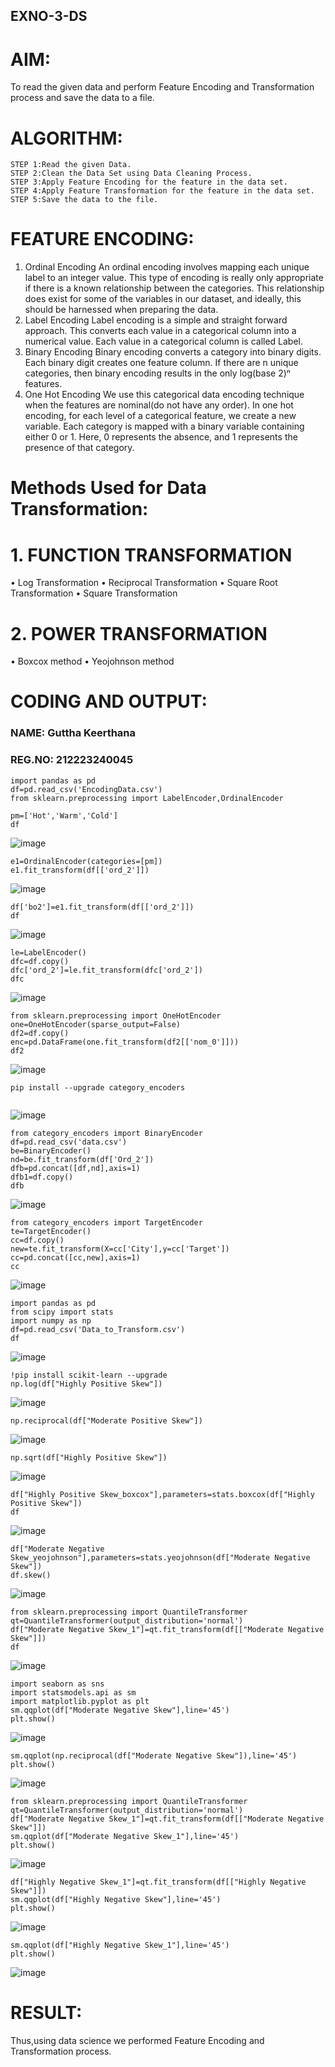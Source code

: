 ## EXNO-3-DS

# AIM:
To read the given data and perform Feature Encoding and Transformation process and save the data to a file.

# ALGORITHM:
```
STEP 1:Read the given Data.
STEP 2:Clean the Data Set using Data Cleaning Process.
STEP 3:Apply Feature Encoding for the feature in the data set.
STEP 4:Apply Feature Transformation for the feature in the data set.
STEP 5:Save the data to the file.
```

# FEATURE ENCODING:

1. Ordinal Encoding
An ordinal encoding involves mapping each unique label to an integer value. This type of encoding is really only appropriate if there is a known relationship between the categories. This relationship does exist for some of the variables in our dataset, and ideally, this should be harnessed when preparing the data.
2. Label Encoding
Label encoding is a simple and straight forward approach. This converts each value in a categorical column into a numerical value. Each value in a categorical column is called Label.
3. Binary Encoding
Binary encoding converts a category into binary digits. Each binary digit creates one feature column. If there are n unique categories, then binary encoding results in the only log(base 2)ⁿ features.
4. One Hot Encoding
We use this categorical data encoding technique when the features are nominal(do not have any order). In one hot encoding, for each level of a categorical feature, we create a new variable. Each category is mapped with a binary variable containing either 0 or 1. Here, 0 represents the absence, and 1 represents the presence of that category.

# Methods Used for Data Transformation:
  # 1. FUNCTION TRANSFORMATION
• Log Transformation
• Reciprocal Transformation
• Square Root Transformation
• Square Transformation
  # 2. POWER TRANSFORMATION
• Boxcox method
• Yeojohnson method

# CODING AND OUTPUT:
### NAME: Guttha Keerthana
### REG.NO: 212223240045
```P
import pandas as pd
df=pd.read_csv('EncodingData.csv')
from sklearn.preprocessing import LabelEncoder,OrdinalEncoder
```
```P
pm=['Hot','Warm','Cold']
df
```
![image](https://github.com/user-attachments/assets/8fbd48c2-99c5-4bd8-873e-bfcef7c160de)

```P
e1=OrdinalEncoder(categories=[pm])
e1.fit_transform(df[['ord_2']])

```
![image](https://github.com/user-attachments/assets/ffc1f321-f178-4e98-b2d4-d7f54ce40e5c)

```P
df['bo2']=e1.fit_transform(df[['ord_2']])
df

```
![image](https://github.com/user-attachments/assets/0cb87853-f1a3-44c3-a63e-63f4f0b93716)

```P
le=LabelEncoder()
dfc=df.copy()
dfc['ord_2']=le.fit_transform(dfc['ord_2'])
dfc
```
![image](https://github.com/user-attachments/assets/d43a6e61-760a-4c0e-9f4f-5f04469ce415)

```P
from sklearn.preprocessing import OneHotEncoder
one=OneHotEncoder(sparse_output=False)
df2=df.copy()
enc=pd.DataFrame(one.fit_transform(df2[['nom_0']]))
df2
```
![image](https://github.com/user-attachments/assets/e7018135-8974-4fc0-a6bd-b9f156e2530e)

```P
pip install --upgrade category_encoders


```
![image](https://github.com/user-attachments/assets/ca342f14-a85e-4a3e-acd9-08378ef3f80e)

```P
from category_encoders import BinaryEncoder
df=pd.read_csv('data.csv')
be=BinaryEncoder()
nd=be.fit_transform(df['Ord_2'])
dfb=pd.concat([df,nd],axis=1)
dfb1=df.copy()
dfb
```
![image](https://github.com/user-attachments/assets/061dc2ac-20a7-43a8-a99d-6e749c1e7d57)

```P
from category_encoders import TargetEncoder
te=TargetEncoder()
cc=df.copy()
new=te.fit_transform(X=cc['City'],y=cc['Target'])
cc=pd.concat([cc,new],axis=1)
cc
```
![image](https://github.com/user-attachments/assets/b193fcc0-75a4-4b97-ab72-8bd5a5fe4b45)

```P
import pandas as pd
from scipy import stats
import numpy as np
df=pd.read_csv('Data_to_Transform.csv')
df
```
![image](https://github.com/user-attachments/assets/866ea050-3e9c-47df-8e3e-bce0e91030a0)

```P
!pip install scikit-learn --upgrade
np.log(df["Highly Positive Skew"])
```
![image](https://github.com/user-attachments/assets/eee3590a-dc84-454c-a9e5-5949674a64d5)

```P
np.reciprocal(df["Moderate Positive Skew"])
```
![image](https://github.com/user-attachments/assets/69432911-a51b-437e-91e3-0cb98302b638)

```P
np.sqrt(df["Highly Positive Skew"])
```
![image](https://github.com/user-attachments/assets/85e98b8b-517e-4f72-925c-233935796b8c)

```P
df["Highly Positive Skew_boxcox"],parameters=stats.boxcox(df["Highly Positive Skew"])
df
```
![image](https://github.com/user-attachments/assets/b48dda39-09ae-4190-aa3b-67e3b1f874a7)

```P
df["Moderate Negative Skew_yeojohnson"],parameters=stats.yeojohnson(df["Moderate Negative Skew"])
df.skew()
```
![image](https://github.com/user-attachments/assets/f2908c8b-1f24-44c8-ae97-011bf3c77629)

```P
from sklearn.preprocessing import QuantileTransformer
qt=QuantileTransformer(output_distribution='normal')
df["Moderate Negative Skew_1"]=qt.fit_transform(df[["Moderate Negative Skew"]])
df
```
![image](https://github.com/user-attachments/assets/85bd59ef-013b-4bef-91d7-1e3a4dbf3d65)

```P
import seaborn as sns
import statsmodels.api as sm
import matplotlib.pyplot as plt
sm.qqplot(df["Moderate Negative Skew"],line='45')
plt.show()

```
![image](https://github.com/user-attachments/assets/34bac6f4-48fa-4339-ae61-4bdcd7e2a9f4)

```P
sm.qqplot(np.reciprocal(df["Moderate Negative Skew"]),line='45')
plt.show()
```
![image](https://github.com/user-attachments/assets/571840fd-14de-416a-b88c-db1f3121993f)

```P
from sklearn.preprocessing import QuantileTransformer
qt=QuantileTransformer(output_distribution='normal')
df["Moderate Negative Skew_1"]=qt.fit_transform(df[["Moderate Negative Skew"]])
sm.qqplot(df["Moderate Negative Skew_1"],line='45')
plt.show()
```
![image](https://github.com/user-attachments/assets/ce3f5a5f-a2e5-4ad7-8dc9-076ee5dcc5e7)

```P
df["Highly Negative Skew_1"]=qt.fit_transform(df[["Highly Negative Skew"]])
sm.qqplot(df["Highly Negative Skew"],line='45')
plt.show()
```
![image](https://github.com/user-attachments/assets/4948dbcb-a6b3-42a5-a833-62faa8c744ee)


```P
sm.qqplot(df["Highly Negative Skew_1"],line='45')
plt.show()
```
![image](https://github.com/user-attachments/assets/1119ad81-8494-4c7d-ab56-74e1ab2c5b33)


# RESULT:
Thus,using data science we performed Feature Encoding and Transformation process.

       


       
